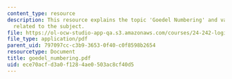 ```yaml
---
content_type: resource
description: This resource explains the topic 'Goedel Numbering' and various theorems
  related to the subject.
file: https://ol-ocw-studio-app-qa.s3.amazonaws.com/courses/24-242-logic-ii-spring-2004/ece70acfd3a0f1284ae0503ac8cf40d5_goedel_numbering.pdf
file_type: application/pdf
parent_uid: 797097cc-c3b9-3653-0f40-c0f8598b2654
resourcetype: Document
title: goedel_numbering.pdf
uid: ece70acf-d3a0-f128-4ae0-503ac8cf40d5
---
```

